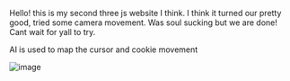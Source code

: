 Hello! this is my second three js website I think. I think it turned our pretty good, tried some camera movement. Was soul sucking but we are done! Cant wait for yall to try.

AI is used to map the cursor and cookie movement

![image](https://github.com/user-attachments/assets/49e0a665-287d-4925-b7b6-d9bce736e232)
